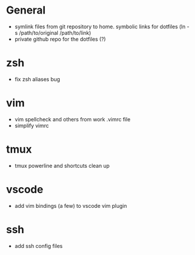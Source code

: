 # General 
* symlink files from git repository to home. symbolic links for dotfiles (ln -s /path/to/original /path/to/link)
* private github repo for the dotfiles (?)

# zsh
* fix zsh aliases bug

# vim
* vim spellcheck and others from work .vimrc file
* simplify vimrc

# tmux 
* tmux powerline and shortcuts clean up

# vscode
* add vim bindings (a few) to vscode vim plugin

# ssh
* add ssh config files